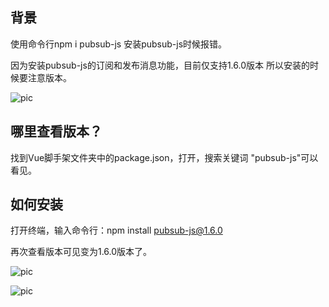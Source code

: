 ## 背景

使用命令行npm i pubsub-js 安装pubsub-js时候报错。

因为安装pubsub-js的订阅和发布消息功能，目前仅支持1.6.0版本 所以安装的时候要注意版本。

![pic](https://img-blog.csdnimg.cn/d083fd766d974fd0926af45594bc602f.png)

## 哪里查看版本？

找到Vue脚手架文件夹中的package.json，打开，搜索关键词 "pubsub-js"可以看见。

## 如何安装

打开终端，输入命令行：npm install pubsub-js@1.6.0

再次查看版本可见变为1.6.0版本了。

![pic](https://img-blog.csdnimg.cn/35245c1d8e984b5e99c6393bebc22c5c.png)

![pic](https://img-blog.csdnimg.cn/8a8007ca918249c1a174eb337e7465ba.png)